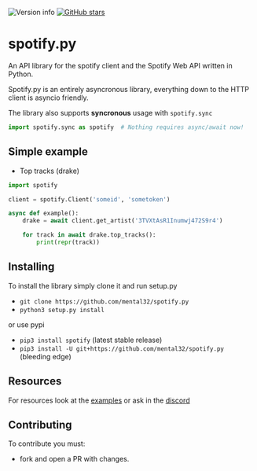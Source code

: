![Version info](https://img.shields.io/pypi/v/spotify.svg)
[![GitHub stars](https://img.shields.io/github/stars/mental32/spotify.py.svg)](https://github.com/mental32/spotify.py/stargazers)

# spotify.py

An API library for the spotify client and the Spotify Web API written in Python.

Spotify.py is an entirely asyncronous library, everything down to the HTTP client is asyncio friendly.


The library also supports **syncronous** usage with `spotify.sync`

```python
import spotify.sync as spotify  # Nothing requires async/await now!
```

## Simple example

- Top tracks (drake)

```py
import spotify

client = spotify.Client('someid', 'sometoken')

async def example():
    drake = await client.get_artist('3TVXtAsR1Inumwj472S9r4')

    for track in await drake.top_tracks():
        print(repr(track))
```

## Installing

To install the library simply clone it and run setup.py
- `git clone https://github.com/mental32/spotify.py`
- `python3 setup.py install`

or use pypi

- `pip3 install spotify` (latest stable release)
- `pip3 install -U git+https://github.com/mental32/spotify.py` (bleeding edge)

## Resources

For resources look at the [examples](https://github.com/mental32/spotify.py/tree/master/examples) or ask in the [discord](https://discord.gg/k43FSFF)

## Contributing
To contribute you must:
- fork and open a PR with changes.
